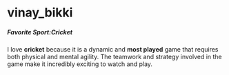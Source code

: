 # vinay_bikki
##### Favorite Sport:Cricket

I love **cricket** because it is a dynamic and **most played** game that requires both physical and mental agility. The teamwork and strategy involved in the game make it incredibly exciting to watch and play.